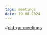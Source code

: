 ```yaml
---
tags: meetings
date: 19-08-2024
---
```

#[old-gc-meetings](/notes/general-circle/old-gc-meetings/old-gc-meetings.md) 
